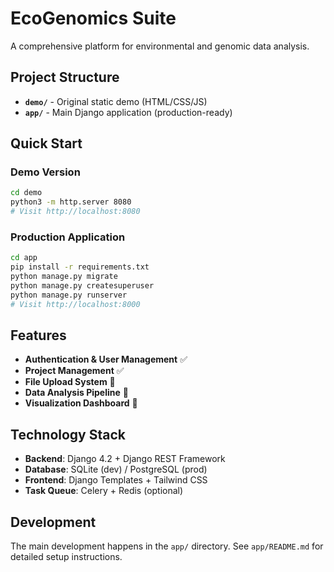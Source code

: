 # EcoGenomics Suite

A comprehensive platform for environmental and genomic data analysis.

## Project Structure

- **`demo/`** - Original static demo (HTML/CSS/JS)
- **`app/`** - Main Django application (production-ready)

## Quick Start

### Demo Version
```bash
cd demo
python3 -m http.server 8080
# Visit http://localhost:8080
```

### Production Application
```bash
cd app
pip install -r requirements.txt
python manage.py migrate
python manage.py createsuperuser
python manage.py runserver
# Visit http://localhost:8000
```

## Features

- **Authentication & User Management** ✅
- **Project Management** ✅
- **File Upload System** 🚧
- **Data Analysis Pipeline** 🚧
- **Visualization Dashboard** 🚧

## Technology Stack

- **Backend**: Django 4.2 + Django REST Framework
- **Database**: SQLite (dev) / PostgreSQL (prod)
- **Frontend**: Django Templates + Tailwind CSS
- **Task Queue**: Celery + Redis (optional)

## Development

The main development happens in the `app/` directory. See `app/README.md` for detailed setup instructions.